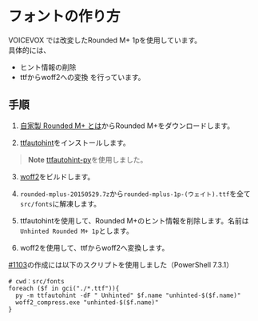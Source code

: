 # フォントの作り方

VOICEVOX では改変したRounded M+ 1pを使用しています。  
具体的には、
- ヒント情報の削除
- ttfからwoff2への変換
を行っています。

## 手順

1. [自家製 Rounded M+ とは](http://jikasei.me/font/rounded-mplus/about.html)からRounded M+をダウンロードします。

2. [ttfautohint](https://freetype.org/ttfautohint/)をインストールします。
> **Note**
> [ttfautohint-py](https://pypi.org/project/ttfautohint-py/)を使用しました。

3. [woff2](https://github.com/google/woff2)をビルドします。

4. `rounded-mplus-20150529.7z`から`rounded-mplus-1p-(ウェイト).ttf`を全て`src/fonts`に解凍します。
5. ttfautohintを使用して、Rounded M+のヒント情報を削除します。名前は`Unhinted Rounded M+ 1p`とします。
6. woff2を使用して、ttfからwoff2へ変換します。

[#1103](https://github.com/VOICEVOX/voicevox/pull/1103)の作成には以下のスクリプトを使用しました（PowerShell 7.3.1）

```pwsh
# cwd：src/fonts
foreach ($f in gci("./*.ttf")){
  py -m ttfautohint -dF " Unhinted" $f.name "unhinted-$($f.name)"
  woff2_compress.exe "unhinted-$($f.name)"
}
```

